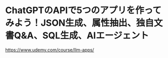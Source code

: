 # ChatGPTのAPIで5つのアプリを作ってみよう！JSON生成、属性抽出、独自文書Q&A、SQL生成、AIエージェント

https://www.udemy.com/course/llm-apps/
